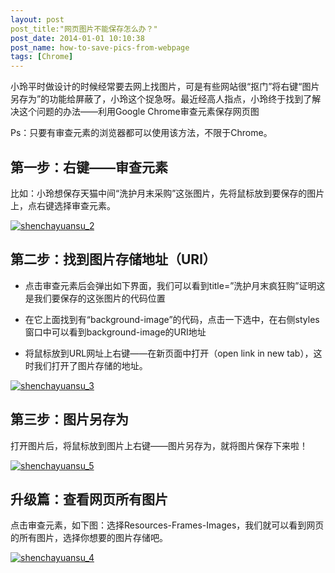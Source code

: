 ```yaml
---
layout: post
post_title:"网页图片不能保存怎么办？"
post_date: 2014-01-01 10:10:38
post_name: how-to-save-pics-from-webpage
tags: [Chrome]
---
```


小玲平时做设计的时候经常要去网上找图片，可是有些网站很“抠门”将右键“图片另存为”的功能给屏蔽了，小玲这个捉急呀。最近经高人指点，小玲终于找到了解决这个问题的办法——利用Google Chrome审查元素保存网页图

Ps：只要有审查元素的浏览器都可以使用该方法，不限于Chrome。

## 第一步：右键——审查元素

比如：小玲想保存天猫中间“洗护月末采购”这张图片，先将鼠标放到要保存的图片上，点右键选择审查元素。

[![shenchayuansu_2](http://7arnhx.com1.z0.glb.clouddn.com/wp-content/uploads/2013/12/shenchayuansu_2.jpg)](http://7arnhx.com1.z0.glb.clouddn.com/wp-content/uploads/2013/12/shenchayuansu_2.jpg)

## 第二步：找到图片存储地址（URl）

*   点击审查元素后会弹出如下界面，我们可以看到title=”洗护月末疯狂购”证明这是我们要保存的这张图片的代码位置

*   在它上面找到有“background-image”的代码，点击一下选中，在右侧styles窗口中可以看到background-image的URI地址

*   将鼠标放到URL网址上右键——在新页面中打开（open link in new tab），这时我们打开了图片存储的地址。

[![shenchayuansu_3](http://7arnhx.com1.z0.glb.clouddn.com/wp-content/uploads/2013/12/shenchayuansu_3.jpg)](http://7arnhx.com1.z0.glb.clouddn.com/wp-content/uploads/2013/12/shenchayuansu_3.jpg)

## 第三步：图片另存为

打开图片后，将鼠标放到图片上右键——图片另存为，就将图片保存下来啦！

[![shenchayuansu_5](http://7arnhx.com1.z0.glb.clouddn.com/wp-content/uploads/2013/12/shenchayuansu_5.jpg)](http://7arnhx.com1.z0.glb.clouddn.com/wp-content/uploads/2013/12/shenchayuansu_5.jpg)

## 升级篇：查看网页所有图片

点击审查元素，如下图：选择Resources-Frames-Images，我们就可以看到网页的所有图片，选择你想要的图片存储吧。

[![shenchayuansu_4](http://7arnhx.com1.z0.glb.clouddn.com/wp-content/uploads/2013/12/shenchayuansu_4.jpg)](http://7arnhx.com1.z0.glb.clouddn.com/wp-content/uploads/2013/12/shenchayuansu_4.jpg)